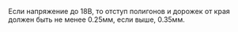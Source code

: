 Если напряжение до 18В, то отступ полигонов и дорожек от края должен быть не менее 0.25мм, если выше, 0.35мм.